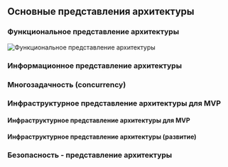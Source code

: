 ## Основные представления архитектуры

### Функциональное представление архитектуры
<image src="/images/Представления архитектуры/Функциональное представление архитектуры.png" alt="Функциональное представление архитектуры">


### Информационное представление архитектуры

### Многозадачность (concurrency)

### Инфраструктурное представление архитектуры для MVP

  #### Инфраструктурное представление архитектуры для MVP
  
  #### Инфраструктурное представление архитектуры (развитие)

### Безопасность - представление архитектуры


